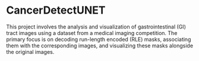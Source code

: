 # CancerDetectUNET
This project involves the analysis and visualization of gastrointestinal (GI) tract images using a dataset from a medical imaging competition. The primary focus is on decoding run-length encoded (RLE) masks, associating them with the corresponding images, and visualizing these masks alongside the original images.

